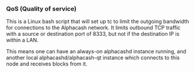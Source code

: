 ### QoS (Quality of service) ###

This is a Linux bash script that will set up tc to limit the outgoing bandwidth for connections to the Alphacash network. It limits outbound TCP traffic with a source or destination port of 8333, but not if the destination IP is within a LAN.

This means one can have an always-on alphacashd instance running, and another local alphacashd/alphacash-qt instance which connects to this node and receives blocks from it.
